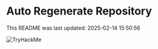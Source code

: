 # Auto Regenerate Repository

This README was last updated: 2025-02-14 15:50:56

 ![TryHackMe](https://tryhackme.com/badge/533634)
